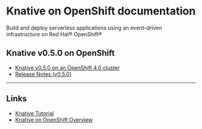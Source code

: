 # Knative on OpenShift documentation


Build and deploy serverless applications using an event-driven infrastructure on Red Hat® OpenShift®


## Knative v0.5.0 on OpenShift
* [Knative v0.5.0 on an OpenShift 4.0 cluster](versions/v050/knative-v050-OCP-4x.md)
* [Release Notes (v0.5.0)](versions/v050/rn-knative-v050-OCP-4x.md)

--------------
## Links
* [Knative Tutorial](https://redhat-developer-demos.github.io/knative-tutorial)
* [Knative on OpenShift Overview](https://www.openshift.com/learn/topics/knative)
